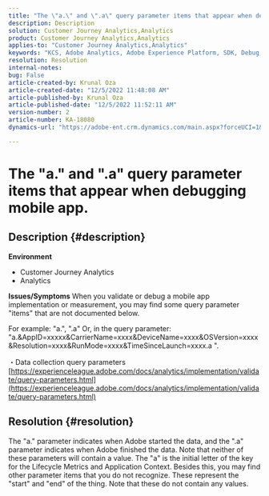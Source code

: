 ```yaml
---
title: "The \"a.\" and \".a\" query parameter items that appear when debugging mobile app."
description: Description
solution: Customer Journey Analytics,Analytics
product: Customer Journey Analytics,Analytics
applies-to: "Customer Journey Analytics,Analytics"
keywords: "KCS, Adobe Analytics, Adobe Experience Platform, SDK, Debug, Query Parameters"
resolution: Resolution
internal-notes: 
bug: False
article-created-by: Krunal Oza
article-created-date: "12/5/2022 11:48:08 AM"
article-published-by: Krunal Oza
article-published-date: "12/5/2022 11:52:11 AM"
version-number: 2
article-number: KA-18080
dynamics-url: "https://adobe-ent.crm.dynamics.com/main.aspx?forceUCI=1&pagetype=entityrecord&etn=knowledgearticle&id=109571ad-9274-ed11-81aa-6045bd006c82"

---
```

# The "a." and ".a" query parameter items that appear when debugging mobile app.

## Description {#description}

<b>Environment</b>
- Customer Journey Analytics
- Analytics



<b>Issues/Symptoms</b>
When you validate or debug a mobile app implementation or measurement, you may find some query parameter "items" that are not documented below.

For example: "a.", ".a" Or, in the query parameter: "a.&AppID=xxxxx&CarrierName=xxxx&DeviceName=xxxx&OSVersion=xxxx&Resolution=xxxx&RunMode=xxxx&TimeSinceLaunch=xxxx.a ".

・Data collection query parameters
[https://experienceleague.adobe.com/docs/analytics/implementation/validate/query-parameters.html](https://experienceleague.adobe.com/docs/analytics/implementation/validate/query-parameters.html)




## Resolution {#resolution}


The "a." parameter indicates when Adobe started the data, and the ".a" parameter indicates when Adobe finished the data. Note that neither of these parameters will contain a value. The "a" is the initial letter of the key for the Lifecycle Metrics and Application Context. Besides this, you may find other parameter items that you do not recognize. These represent the "start" and "end" of the thing. Note that these do not contain any values.
